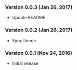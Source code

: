 ### Version 0.0.3 (Jan 26, 2017)
* Update README

### Version 0.0.2 (Jan 26, 2017)
* Sync theme

### Version 0.0.1 (Nov 24, 2016)
* Initial release
